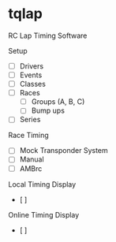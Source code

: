 # tqlap
RC Lap Timing Software

Setup
- [ ] Drivers
- [ ] Events
- [ ] Classes
- [ ] Races
    - [ ] Groups (A, B, C)
    - [ ] Bump ups
- [ ] Series

Race Timing
- [ ] Mock Transponder System
- [ ] Manual
- [ ] AMBrc

Local Timing Display
- [ ] 

Online Timing Display
- [ ] 

